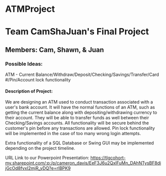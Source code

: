 # ATMProject


# Team CamShaJuan's Final Project


## Members: Cam, Shawn, & Juan


### Possible Ideas:
ATM - Current Balance/Withdraw/Deposit/Checking/Savings/Transfer/Card #/Pin/Account lock functionality


    
    
#### Description of Project:
We are designing an ATM used to conduct transaction associated with a user's bank account.
It will have the normal functions of an ATM, such as getting the current balance along with depositing/withdrawing
currency to their account. They will be able to transfer funds as well between their Checking/Savings accounts.
All functionality will be secure behind the customer's pin before any transactions are allowed. Pin lock functionality will be implemented
in the case of too many wrong login attempts.

Extra functionality of a SQL Database or Swing GUI may be implemented depending on the project timeline.


URL Link to our Powerpoint Presentation:
https://tlgcohort-my.sharepoint.com/:p:/p/cameron_davis/EeF3J6u2QxlFuMn_DAhNTysBF8dijGcOd8fvxI2mjR_vDQ?e=rlBPK9

